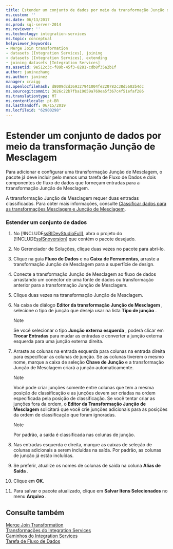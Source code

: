```yaml
---
title: Estender um conjunto de dados por meio da transformação Junção de Mesclagem | Microsoft Docs
ms.custom: ''
ms.date: 06/13/2017
ms.prod: sql-server-2014
ms.reviewer: ''
ms.technology: integration-services
ms.topic: conceptual
helpviewer_keywords:
- Merge Join transformation
- datasets [Integration Services], joining
- datasets [Integration Services], extending
- joining datasets [Integration Services]
ms.assetid: 9e512c3c-f89b-45f3-8281-cdb8f35a2b1f
author: janinezhang
ms.author: janinez
manager: craigg
ms.openlocfilehash: d8009dcd369327941004fe220782c38d5602b4dc
ms.sourcegitcommit: 3026c22b7fba19059a769ea5f367c4f51efaf286
ms.translationtype: MT
ms.contentlocale: pt-BR
ms.lasthandoff: 06/15/2019
ms.locfileid: "62900298"
---
```

# <a name="extend-a-dataset-by-using-the-merge-join-transformation"></a>Estender um conjunto de dados por meio da transformação Junção de Mesclagem
  Para adicionar e configurar uma ttransformação Junção de Mesclagem, o pacote já deve incluir pelo menos uma tarefa de Fluxo de Dados e dois componentes de fluxo de dados que forneçam entradas para a ttransformação Junção de Mesclagem.  
  
 A ttransformação Junção de Mesclagem requer duas entradas classificadas. Para obter mais informações, consulte [Classificar dados para as transformações Mesclagem e Junção de Mesclagem](sort-data-for-the-merge-and-merge-join-transformations.md).  
  
### <a name="to-extend-a-dataset"></a>Estender um conjunto de dados  
  
1.  No [!INCLUDE[ssBIDevStudioFull](../../../includes/ssbidevstudiofull-md.md)], abra o projeto do [!INCLUDE[ssISnoversion](../../../includes/ssisnoversion-md.md)] que contém o pacote desejado.  
  
2.  No Gerenciador de Soluções, clique duas vezes no pacote para abri-lo.  
  
3.  Clique na guia **Fluxo de Dados** e na **Caixa de Ferramentas**, arraste a transformação Junção de Mesclagem para a superfície de design.  
  
4.  Conecte a transformação Junção de Mesclagem ao fluxo de dados arrastando um conector de uma fonte de dados ou transformação anterior para a transformação Junção de Mesclagem.  
  
5.  Clique duas vezes na ttransformação Junção de Mesclagem.  
  
6.  Na caixa de diálogo **Editor da transformação Junção de Mesclagem** , selecione o tipo de junção que deseja usar na lista **Tipo de junção** .  
  
    > [!NOTE]  
    >  Se você selecionar o tipo **Junção externa esquerda** , poderá clicar em **Trocar Entradas** para mudar as entradas e converter a junção externa esquerda para uma junção externa direita.  
  
7.  Arraste as colunas na entrada esquerda para colunas na entrada direita para especificar as colunas de junção. Se as colunas tiverem o mesmo nome, marque a caixa de seleção **Chave de Junção** e a transformação Junção de Mesclagem criará a junção automaticamente.  
  
    > [!NOTE]  
    >  Você pode criar junções somente entre colunas que tem a mesma posição de classificação e as junções devem ser criadas na ordem especificada pela posição de classificação. Se você tentar criar as junções fora da ordem, o **Editor da Transformação Junção de Mesclagem** solicitará que você crie junções adicionais para as posições da ordem de classificação que foram ignoradas.  
  
    > [!NOTE]  
    >  Por padrão, a saída é classificada nas colunas de junção.  
  
8.  Nas entradas esquerda e direita, marque as caixas de seleção de colunas adicionais a serem incluídas na saída. Por padrão, as colunas de junção já estão incluídas.  
  
9. Se preferir, atualize os nomes de colunas de saída na coluna **Alias de Saída** .  
  
10. Clique em **OK**.  
  
11. Para salvar o pacote atualizado, clique em **Salvar Itens Selecionados** no menu **Arquivo** .  
  
## <a name="see-also"></a>Consulte também  
 [Merge Join Transformation](merge-join-transformation.md)   
 [Transformações do Integration Services](integration-services-transformations.md)   
 [Caminhos do Integration Services](../integration-services-paths.md)   
 [Tarefa de Fluxo de Dados](../../control-flow/data-flow-task.md)  
  
  
